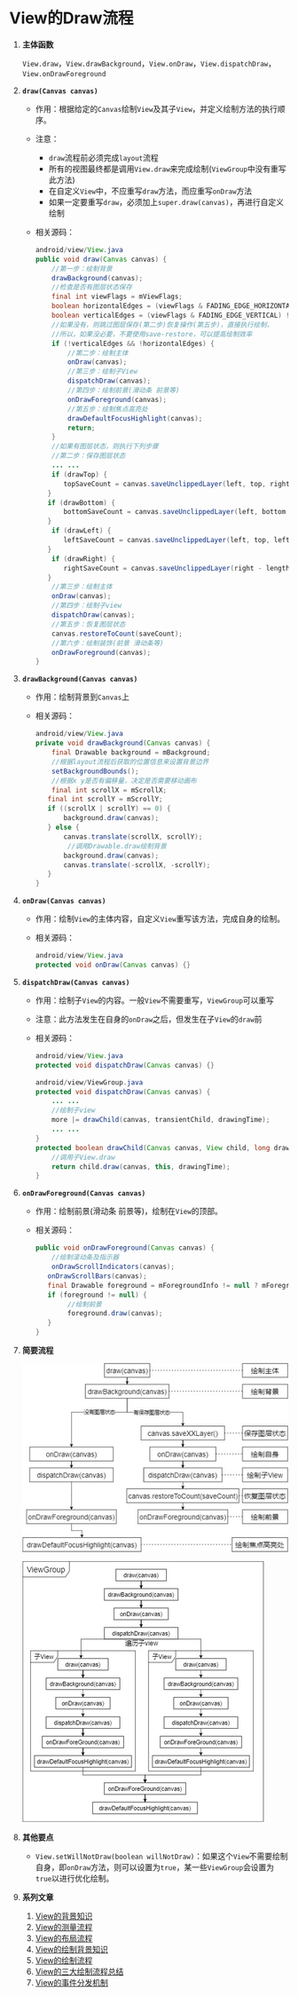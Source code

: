 # View的Draw流程

1. **主体函数**

   `View.draw`，`View.drawBackground`，`View.onDraw`，`View.dispatchDraw`，`View.onDrawForeground`

2. **`draw(Canvas canvas)`**

   * 作用：根据给定的`Canvas`绘制`View`及其子`View`，并定义绘制方法的执行顺序。

   * 注意：

     * `draw`流程前必须完成`layout`流程
     * 所有的视图最终都是调用`View.draw`来完成绘制(`ViewGroup`中没有重写此方法)
     * 在自定义`View`中，不应重写`draw`方法，而应重写`onDraw`方法
     * 如果一定要重写`draw`，必须加上`super.draw(canvas)`，再进行自定义绘制

   * 相关源码：

     ```java
     android/view/View.java
     public void draw(Canvas canvas) {
         //第一步：绘制背景
         drawBackground(canvas);
         //检查是否有图层状态保存
         final int viewFlags = mViewFlags;
         boolean horizontalEdges = (viewFlags & FADING_EDGE_HORIZONTAL) != 0;
         boolean verticalEdges = (viewFlags & FADING_EDGE_VERTICAL) != 0;
         //如果没有，则跳过图层保存(第二步)恢复操作(第五步)，直接执行绘制，
         //所以，如果没必要，不要使用save-restore，可以提高绘制效率
         if (!verticalEdges && !horizontalEdges) {
             //第二步：绘制主体
             onDraw(canvas);
             //第三步：绘制子View
             dispatchDraw(canvas);
             //第四步：绘制前景(滑动条 前景等)
             onDrawForeground(canvas);
             //第五步：绘制焦点高亮处
             drawDefaultFocusHighlight(canvas);
             return;
         }
         //如果有图层状态，则执行下列步骤
         //第二步：保存图层状态
         ... ...
         if (drawTop) {
     		topSaveCount = canvas.saveUnclippedLayer(left, top, right, top + length);
     	}
     	if (drawBottom) {
     		bottomSaveCount = canvas.saveUnclippedLayer(left, bottom - length, right, bottom);
     	}
         if (drawLeft) {
     		leftSaveCount = canvas.saveUnclippedLayer(left, top, left + length, bottom);
     	}
         if (drawRight) {
     		rightSaveCount = canvas.saveUnclippedLayer(right - length, top, right, bottom);
     	}
         //第三步：绘制主体
         onDraw(canvas);
         //第四步：绘制子view
         dispatchDraw(canvas);
         //第五步：恢复图层状态
         canvas.restoreToCount(saveCount);
         //第六步：绘制装饰(前景 滑动条等)
         onDrawForeground(canvas);
     }
     ```

3. **`drawBackground(Canvas canvas)`**

   * 作用：绘制背景到`Canvas`上

   * 相关源码：

     ```java
     android/view/View.java
     private void drawBackground(Canvas canvas) {
         final Drawable background = mBackground;
         //根据layout流程后获取的位置信息来设置背景边界
         setBackgroundBounds();
         //根据x y是否有偏移量，决定是否需要移动画布
         final int scrollX = mScrollX;
     	final int scrollY = mScrollY;
     	if ((scrollX | scrollY) == 0) {
     		background.draw(canvas);
     	} else {
     		canvas.translate(scrollX, scrollY);
             //调用Drawable.draw绘制背景
     		background.draw(canvas);
     		canvas.translate(-scrollX, -scrollY);
     	}
     }
     ```

4. **`onDraw(Canvas canvas)`**

   * 作用：绘制`View`的主体内容，自定义`View`重写该方法，完成自身的绘制。

   * 相关源码：

     ```java
     android/view/View.java
     protected void onDraw(Canvas canvas) {}
     ```

5. **`dispatchDraw(Canvas canvas)`**

   * 作用：绘制子`View`的内容。一般`View`不需要重写，`ViewGroup`可以重写

   * 注意：此方法发生在自身的`onDraw`之后，但发生在子`View`的`draw`前

   * 相关源码：

     ```java
     android/view/View.java
     protected void dispatchDraw(Canvas canvas) {}
     ```

     ```java
     android/view/ViewGroup.java
     protected void dispatchDraw(Canvas canvas) {
         ... ...
         //绘制子view
         more |= drawChild(canvas, transientChild, drawingTime);
         ... ...
     }
     protected boolean drawChild(Canvas canvas, View child, long drawingTime) {
         //调用子View.draw
         return child.draw(canvas, this, drawingTime);
     }
     ```

6. **`onDrawForeground(Canvas canvas)`**

   * 作用：绘制前景(滑动条 前景等)，绘制在`View`的顶部。

   * 相关源码：

     ```java
     public void onDrawForeground(Canvas canvas) {
         //绘制滚动条及指示器
         onDrawScrollIndicators(canvas);
     	onDrawScrollBars(canvas);
     	final Drawable foreground = mForegroundInfo != null ? mForegroundInfo.mDrawable : null;
     	if (foreground != null) {
             //绘制前景
             foreground.draw(canvas);
     	}
     }
     ```

7. **简要流程**

   ![draw主体流程](draw.jpg)

   ![viewGroup与view层级间的draw流程](drawViewGroup.jpg)

8. **其他要点**

   * `View.setWillNotDraw(boolean willNotDraw)`：如果这个`View`不需要绘制自身，即`onDraw`方法，则可以设置为`true`，某一些`ViewGroup`会设置为`true`以进行优化绘制。
   
9. **系列文章**

   1. [View的背景知识](1KnowledgeBackground.md)
   2. [View的测量流程](2Measure.md)
   3. [View的布局流程](3Layout.md)
   4. [View的绘制背景知识](4DrawBackground.md)
   5. [View的绘制流程](5Draw.md)
   6. [View的三大绘制流程总结](6Conclusion.md)
   7. [View的事件分发机制](7Event.md)

